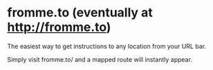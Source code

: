 # fromme.to (eventually at http://fromme.to)

The easiest way to get instructions to any location from your URL bar.

Simply visit fromme.to/<location> and a mapped route will instantly appear.